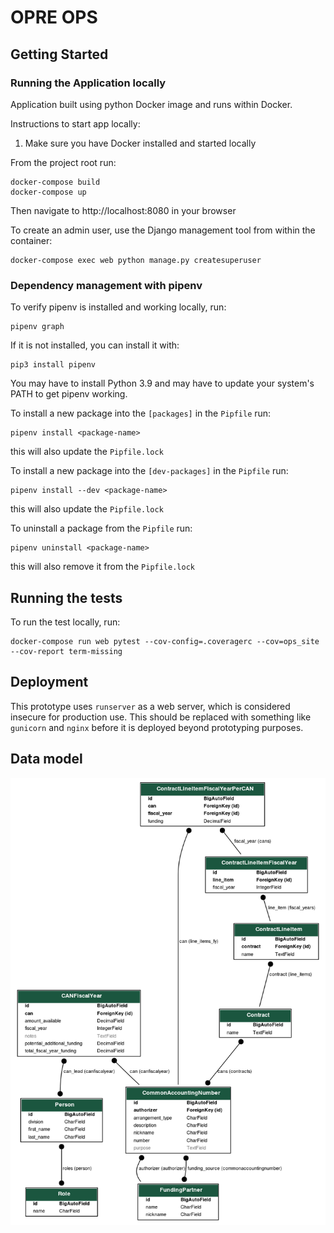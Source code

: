 # OPRE OPS

## Getting Started
### Running the Application locally

Application built using python Docker image and runs within Docker.

Instructions to start app locally:

1. Make sure you have Docker installed and started locally

From the project root run:

```
docker-compose build
docker-compose up
```

Then navigate to http://localhost:8080 in your browser

To create an admin user, use the Django management tool from within the container:

```
docker-compose exec web python manage.py createsuperuser
```

### Dependency management with pipenv

To verify pipenv is installed and working locally, run:
```
pipenv graph
```

If it is not installed, you can install it with:
```
pip3 install pipenv
```
You may have to install Python 3.9 and may have to update your system's PATH to get pipenv working.

To install a new package into the `[packages]` in the `Pipfile` run:
```
pipenv install <package-name>
```

this will also update the `Pipfile.lock`

To install a new package into the `[dev-packages]` in the `Pipfile` run:
```
pipenv install --dev <package-name>
```

this will also update the `Pipfile.lock`

To uninstall a package from the `Pipfile` run:
```
pipenv uninstall <package-name>
```

this will also remove it from the `Pipfile.lock`

## Running the tests

To run the test locally, run:
```
docker-compose run web pytest --cov-config=.coveragerc --cov=ops_site --cov-report term-missing
```
## Deployment

This prototype uses `runserver` as a web server, which is considered insecure
for production use. This should be replaced with something like `gunicorn` and
`nginx` before it is deployed beyond prototyping purposes.

## Data model

![OPRE prototype data model](docs/models.png)